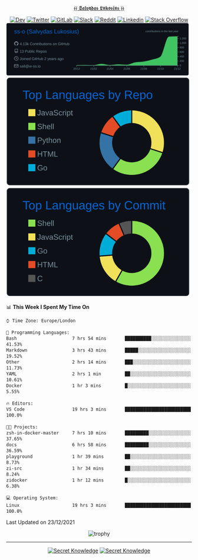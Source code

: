 <div align="center">
  
[⦑⦑ 𝕾𝖆𝖑𝖛𝖞𝖉𝖆𝖘 𝕷𝖚𝖐𝖔𝖘𝖎𝖚𝖘 ⦒⦒](https://git.io/JJwwg)
  
[![Dev](https://img.shields.io/badge/-DEV-222222?style=flat-square&logo=dev.to&logoColor=white&link=https://dev.to/sso/)](https://dev.to/sso/)
[![Twitter](https://img.shields.io/badge/-Twitter-222222?style=flat-square&logo=twitter&logoColor=white&link=https://twitter.com/salldc/)](https://twitter.com/salldc/)
[![GitLab](https://img.shields.io/badge/-GitLab-222222?style=flat-square&logo=GitLab&logoColor=white&link=https://gitlab.com/ss-o/)](https://gitlab.com/ss-o/)
[![Slack](https://img.shields.io/badge/-Slack-222222?style=flat-square&logo=Slack&logoColor=white&link=https://digital-teams.slack.com/)](https://digital-teams.slack.com/)
[![Reddit](https://img.shields.io/badge/-Reddit-222222?style=flat-square&logo=Reddit&logoColor=white&link=https://https://www.reddit.com/user/ss-o/)](https://www.reddit.com/user/ss-o/)
[![Linkedin](https://img.shields.io/badge/-LinkedIn-222222?style=flat-square&logo=Linkedin&logoColor=white&link=https://www.linkedin.com/in/digital-clouds/)](https://www.linkedin.com/in/digital-clouds/)
[![Stack Overflow](https://img.shields.io/badge/-Stack%20Overflow-222222?style=flat-square&logo=stack-overflow&logoColor=white&link=https://stackoverflow.com/users/13893752/salvydas-lukosius)](https://stackoverflow.com/users/13893752/salvydas-lukosius)
[![Proofile Details](https://raw.githubusercontent.com/ss-o/ss-o/main/profile-summary-card-output/github_dark/0-profile-details.svg)](https://github.com/vn7n24fzkq/github-profile-summary-cards)
[![Repo PerLanguage](https://raw.githubusercontent.com/ss-o/ss-o/main/profile-summary-card-output/github_dark/1-repos-per-language.svg)](https://github.com/vn7n24fzkq/github-profile-summary-cards) 
[![Commit per Language](https://raw.githubusercontent.com/ss-o/ss-o/main/profile-summary-card-output/github_dark/2-most-commit-language.svg)](https://github.com/vn7n24fzkq/github-profile-summary-cards)
  
</div>
  
<!--START_SECTION:waka-->
📊 **This Week I Spent My Time On** 

```text
⌚︎ Time Zone: Europe/London

💬 Programming Languages: 
Bash                     7 hrs 54 mins       ██████████░░░░░░░░░░░░░░░   41.53% 
Markdown                 3 hrs 43 mins       █████░░░░░░░░░░░░░░░░░░░░   19.52% 
Other                    2 hrs 14 mins       ███░░░░░░░░░░░░░░░░░░░░░░   11.73% 
YAML                     2 hrs 1 min         ██░░░░░░░░░░░░░░░░░░░░░░░   10.61% 
Docker                   1 hr 3 mins         █░░░░░░░░░░░░░░░░░░░░░░░░   5.55%

🔥 Editors: 
VS Code                  19 hrs 3 mins       █████████████████████████   100.0%

🐱‍💻 Projects: 
zsh-in-docker-master     7 hrs 10 mins       █████████░░░░░░░░░░░░░░░░   37.65% 
docs                     6 hrs 58 mins       █████████░░░░░░░░░░░░░░░░   36.59% 
playground               1 hr 39 mins        ██░░░░░░░░░░░░░░░░░░░░░░░   8.73% 
zi-src                   1 hr 34 mins        ██░░░░░░░░░░░░░░░░░░░░░░░   8.24% 
zidocker                 1 hr 12 mins        █░░░░░░░░░░░░░░░░░░░░░░░░   6.38%

💻 Operating System: 
Linux                    19 hrs 3 mins       █████████████████████████   100.0%

```


 Last Updated on 23/12/2021
<!--END_SECTION:waka-->

<div align=center>
 
![trophy](https://github-profile-trophy.vercel.app/?username=ss-o&theme=darkhub&rank=SSS,SS,S,AAA,AA,A,B,C&no-frame=true)

---

[![Secret Knowledge](https://github-readme-stats.vercel.app/api/pin/?username=github&repo=government.github.com&card_width=150&theme=blue-green&layout=compact)](https://github.com/github/government.github.com)
[![Secret Knowledge](https://github-readme-stats.vercel.app/api/pin/?username=ss-o&repo=the-book-of-secret-knowledge&card_width=150&theme=blue-green&layout=compact)](https://github.com/ss-o/the-book-of-secret-knowledge)

</div>
